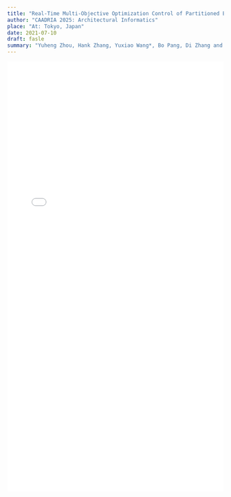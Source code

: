 ```yaml
---
title: "Real-Time Multi-Objective Optimization Control of Partitioned Electrochromic Windows Using Neural Network"
author: "CAADRIA 2025: Architectural Informatics"
place: "At: Tokyo, Japan"
date: 2021-07-10
draft: fasle
summary: "Yuheng Zhou, Hank Zhang, Yuxiao Wang*, Bo Pang, Di Zhang and Jianhao Chen"
---
```


<embed src="/images/publication/2.pdf" type="application/pdf" width="100%" height="1000" />